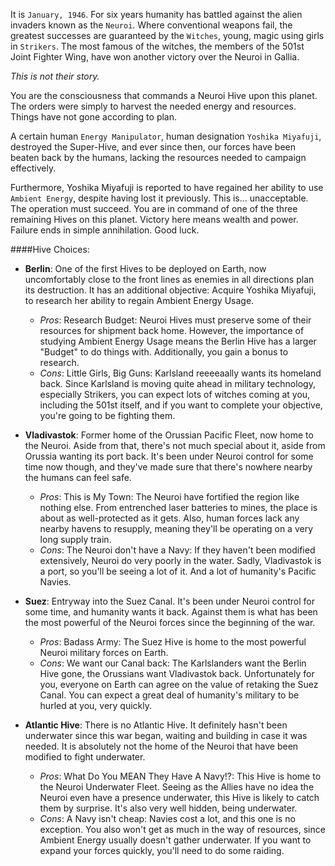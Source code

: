 It is `January, 1946`. For six years humanity has battled against the alien invaders known as the `Neuroi`. Where conventional weapons fail, the greatest successes are guaranteed by the `Witches`, young, magic using girls in `Strikers`. The most famous of the witches, the members of the 501st Joint Fighter Wing, have won another victory over the Neuroi in Gallia.

*This is not their story.*

You are the consciousness that commands a Neuroi Hive upon this planet. The orders were simply to harvest the needed energy and resources.
Things have not gone according to plan.

A certain human `Energy Manipulator`, human designation `Yoshika Miyafuji`, destroyed the Super-Hive, and ever since then, our forces have been beaten back by the humans, lacking the resources needed to campaign effectively.

Furthermore, Yoshika Miyafuji is reported to have regained her ability to use `Ambient Energy`, despite having lost it previously.
This is... unacceptable. The operation must succeed. You are in command of one of the three remaining Hives on this planet. Victory here means wealth and power. Failure ends in simple annihilation.
Good luck.


####Hive Choices:

- **Berlin**: One of the first Hives to be deployed on Earth, now uncomfortably close to the front lines as enemies in all directions plan its destruction. It has an additional objective: Acquire Yoshika Miyafuji, to research her ability to regain Ambient Energy Usage.  
  - *Pros*: Research Budget: Neuroi Hives must preserve some of their resources for shipment back home. However, the importance of studying Ambient Energy Usage means the Berlin Hive has a larger "Budget" to do things with. Additionally, you gain a bonus to research.  
  - *Cons*: Little Girls, Big Guns: Karlsland reeeeaally wants its homeland back. Since Karlsland is moving quite ahead in military technology, especially Strikers, you can expect lots of witches coming at you, including the 501st itself, and if you want to complete your objective, you're going to be fighting them.
  

- **Vladivastok**: Former home of the Orussian Pacific Fleet, now home to the Neuroi. Aside from that, there's not much special about it, aside from Orussia wanting its port back. It's been under Neuroi control for some time now though, and they've made sure that there's nowhere nearby the humans can feel safe.  
  - *Pros*: This is My Town: The Neuroi have fortified the region like nothing else. From entrenched laser batteries to mines, the place is about as well-protected as it gets. Also, human forces lack any nearby havens to resupply, meaning they'll be operating on a very long supply train.  
  - *Cons*: The Neuroi don't have a Navy: If they haven't been modified extensively, Neuroi do very poorly in the water. Sadly, Vladivastok is a port, so you'll be seeing a lot of it. And a lot of humanity's Pacific Navies.
  

- **Suez**: Entryway into the Suez Canal. It's been under Neuroi control for some time, and humanity wants it back. Against them is what has been the most powerful of the Neuroi forces since the beginning of the war.  
  - *Pros*: Badass Army: The Suez Hive is home to the most powerful Neuroi military forces on Earth.  
  - *Cons*: We want our Canal back: The Karlslanders want the Berlin Hive gone, the Orussians want Vladivastok back. Unfortunately for you, everyone on Earth can agree on the value of retaking the Suez Canal. You can expect a great deal of humanity's military to be hurled at you, very quickly.


- **Atlantic Hive**: There is no Atlantic Hive. It definitely hasn't been underwater since this war began, waiting and building in case it was needed. It is absolutely not the home of the Neuroi that have been modified to fight underwater.  
  - *Pros*: What Do You MEAN They Have A Navy!?: This Hive is home to the Neuroi Underwater Fleet. Seeing as the Allies have no idea the Neuroi even have a presence underwater, this Hive is likely to catch them by surprise. It's also very well hidden, being underwater.  
  - *Cons*: A Navy isn't cheap: Navies cost a lot, and this one is no exception. You also won't get as much in the way of resources, since Ambient Energy usually doesn't gather underwater. If you want to expand your forces quickly, you'll need to do some raiding.
